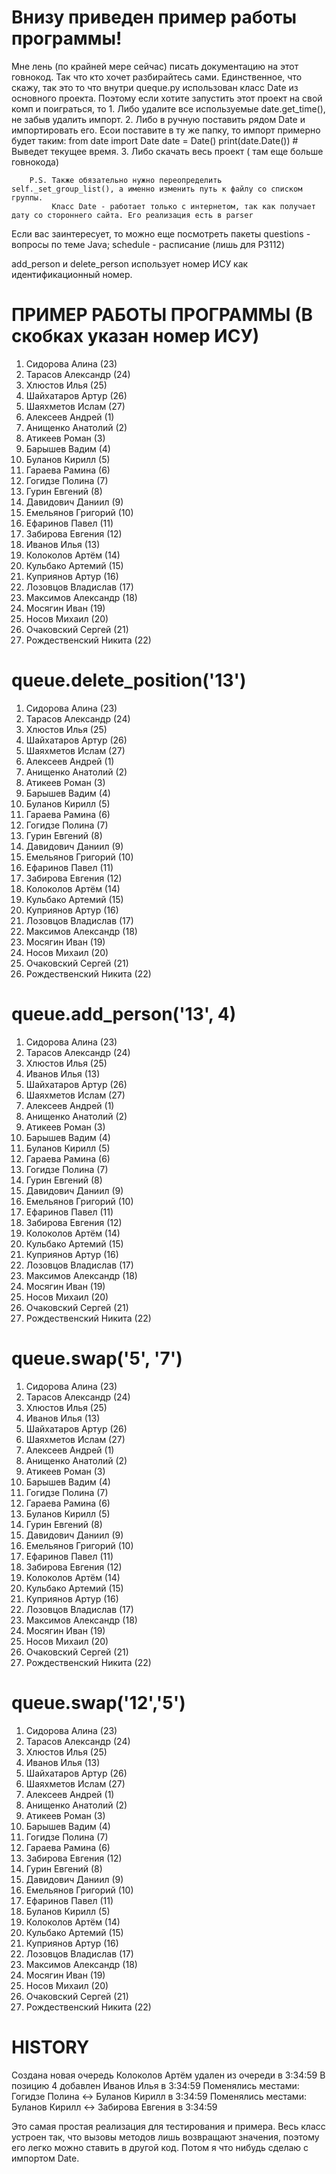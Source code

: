 Внизу приведен пример работы программы!
==================================
Мне лень (по крайней мере сейчас) писать документацию на этот говнокод. Так что кто хочет разбирайтесь сами.
Единственное, что скажу, так это то что внутри queque.py использован класс Date из основного проекта. Поэтому если хотите запустить
этот проект на свой комп и поиграться, то
        1. Либо удалите все используемые date.get_time(), не забыв удалить импорт.
        2. Либо в ручную поставить рядом Date и импортировать его. Есои поставите в ту же папку, то импорт примерно будет таким:
                from date import Date
                date = Date()
                print(date.Date()) # Выведет текущее время.
        3. Либо скачать весь проект ( там еще больше говнокода)
        
        P.S. Также обязательно нужно переопределить self._set_group_list(), а именно изменить путь к файлу со списком группы.
             Класс Date - работает только с интернетом, так как получает дату со стороннего сайта. Его реализация есть в parser

Если вас заинтересует, то можно еще посмотреть пакеты questions - вопросы по теме Java; schedule - расписание (лишь для P3112)

add_person и delete_person использует номер ИСУ как идентификационный номер.

**ПРИМЕР РАБОТЫ ПРОГРАММЫ**
(В скобках указан номер ИСУ)
======================
1. Сидорова Алина (23)
2. Тарасов Александр (24)
3. Хлюстов Илья (25)
4. Шайхатаров Артур (26)
5. Шаяхметов Ислам (27)
6. Алексеев Андрей (1)
7. Анищенко Анатолий (2)
8. Атикеев Роман (3)
9. Барышев Вадим (4)
10. Буланов Кирилл (5)
11. Гараева Рамина (6)
12. Гогидзе Полина (7)
13. Гурин Евгений (8)
14. Давидович Даниил (9)
15. Емельянов Григорий (10)
16. Ефаринов Павел (11)
17. Забирова Евгения (12)
18. Иванов Илья (13)
19. Колоколов Артём (14)
20. Кульбако Артемий (15)
21. Куприянов Артур (16)
22. Лозовцов Владислав (17)
23. Максимов Александр (18)
24. Мосягин Иван (19)
25. Носов Михаил (20)
26. Очаковский Сергей (21)
27. Рождественский Никита (22)

queue.delete_position('13')
=================================================
1. Сидорова Алина (23)
2. Тарасов Александр (24)
3. Хлюстов Илья (25)
4. Шайхатаров Артур (26)
5. Шаяхметов Ислам (27)
6. Алексеев Андрей (1)
7. Анищенко Анатолий (2)
8. Атикеев Роман (3)
9. Барышев Вадим (4)
10. Буланов Кирилл (5)
11. Гараева Рамина (6)
12. Гогидзе Полина (7)
13. Гурин Евгений (8)
14. Давидович Даниил (9)
15. Емельянов Григорий (10)
16. Ефаринов Павел (11)
17. Забирова Евгения (12)
18. Колоколов Артём (14)
19. Кульбако Артемий (15)
20. Куприянов Артур (16)
21. Лозовцов Владислав (17)
22. Максимов Александр (18)
23. Мосягин Иван (19)
24. Носов Михаил (20)
25. Очаковский Сергей (21)
26. Рождественский Никита (22)

queue.add_person('13', 4)
=================================================
1. Сидорова Алина (23)
2. Тарасов Александр (24)
3. Хлюстов Илья (25)
4. Иванов Илья (13)
5. Шайхатаров Артур (26)
6. Шаяхметов Ислам (27)
7. Алексеев Андрей (1)
8. Анищенко Анатолий (2)
9. Атикеев Роман (3)
10. Барышев Вадим (4)
11. Буланов Кирилл (5)
12. Гараева Рамина (6)
13. Гогидзе Полина (7)
14. Гурин Евгений (8)
15. Давидович Даниил (9)
16. Емельянов Григорий (10)
17. Ефаринов Павел (11)
18. Забирова Евгения (12)
19. Колоколов Артём (14)
20. Кульбако Артемий (15)
21. Куприянов Артур (16)
22. Лозовцов Владислав (17)
23. Максимов Александр (18)
24. Мосягин Иван (19)
25. Носов Михаил (20)
26. Очаковский Сергей (21)
27. Рождественский Никита (22)

queue.swap('5', '7')
=================================================
1. Сидорова Алина (23)
2. Тарасов Александр (24)
3. Хлюстов Илья (25)
4. Иванов Илья (13)
5. Шайхатаров Артур (26)
6. Шаяхметов Ислам (27)
7. Алексеев Андрей (1)
8. Анищенко Анатолий (2)
9. Атикеев Роман (3)
10. Барышев Вадим (4)
11. Гогидзе Полина (7)
12. Гараева Рамина (6)
13. Буланов Кирилл (5)
14. Гурин Евгений (8)
15. Давидович Даниил (9)
16. Емельянов Григорий (10)
17. Ефаринов Павел (11)
18. Забирова Евгения (12)
19. Колоколов Артём (14)
20. Кульбако Артемий (15)
21. Куприянов Артур (16)
22. Лозовцов Владислав (17)
23. Максимов Александр (18)
24. Мосягин Иван (19)
25. Носов Михаил (20)
26. Очаковский Сергей (21)
27. Рождественский Никита (22)

queue.swap('12','5')
=================================================
1. Сидорова Алина (23)
2. Тарасов Александр (24)
3. Хлюстов Илья (25)
4. Иванов Илья (13)
5. Шайхатаров Артур (26)
6. Шаяхметов Ислам (27)
7. Алексеев Андрей (1)
8. Анищенко Анатолий (2)
9. Атикеев Роман (3)
10. Барышев Вадим (4)
11. Гогидзе Полина (7)
12. Гараева Рамина (6)
13. Забирова Евгения (12)
14. Гурин Евгений (8)
15. Давидович Даниил (9)
16. Емельянов Григорий (10)
17. Ефаринов Павел (11)
18. Буланов Кирилл (5)
19. Колоколов Артём (14)
20. Кульбако Артемий (15)
21. Куприянов Артур (16)
22. Лозовцов Владислав (17)
23. Максимов Александр (18)
24. Мосягин Иван (19)
25. Носов Михаил (20)
26. Очаковский Сергей (21)
27. Рождественский Никита (22)

HISTORY
===========================

Создана новая очередь
Колоколов Артём удален из очереди в 3:34:59
В позицию 4 добавлен Иванов Илья в 3:34:59
Поменялись местами: Гогидзе Полина <-> Буланов Кирилл в 3:34:59
Поменялись местами: Буланов Кирилл <-> Забирова Евгения в 3:34:59

Это самая простая реализация для тестирования и примера. Весь класс устроен так, что вызовы методов лишь возвращают значения, поэтому
его легко можно ставить в другой код. Потом я что нибудь сделаю с импортом Date.
